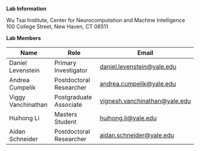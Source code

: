 **Lab Information**

Wu Tsai Institute, Center for Neurocomputation and Machine Intelligence
100 College Street, New Haven, CT 06511

**Lab Members**

| Name | Role | Email | 
| ---- | ---- | -----| 
| Daniel Levenstein | Primary Investigator | daniel.levenstein@yale.edu | 
| Andrea Cumpelik | Postdoctoral Researcher | andrea.cumpelik@yale.edu |
| Viggy Vanchinathan | Postgraduate Associate | vignesh.vanchinathan@yale.edu | 
| Huihong Li | Masters Student | huihong.li@yale.edu | 
| Aidan Schneider | Postdoctoral Researcher | aidan.schneider@yale.edu | 
